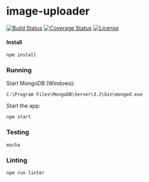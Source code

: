 # image-uploader
[![Build Status](https://travis-ci.org/super3/image-uploader.svg?branch=master)](https://travis-ci.org/super3/image-uploader)
[![Coverage Status](https://coveralls.io/repos/github/super3/image-uploader/badge.svg?branch=master)](https://coveralls.io/github/super3/image-uploader?branch=master)
[![License](https://img.shields.io/badge/license-AGPLv3-blue.svg?label=license)](https://github.com/Storj/super3/image-uploader/blob/master/LICENSE)

#### Install
```
npm install
```

### Running
Start MongoDB (Windows):
```
C:\Program Files\MongoDB\Server\3.2\bin\mongod.exe
```

Start the app:
```
npm start
```

### Testing
```
mocha
```

### Linting
```
npm run linter
```
